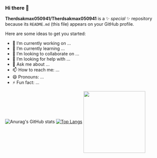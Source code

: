 ### Hi there 👋


**Therdsakmax050941/Therdsakmax050941** is a ✨ _special_ ✨ repository because its `README.md` (this file) appears on your GitHub profile.

Here are some ideas to get you started:

- 🔭 I’m currently working on ...
- 🌱 I’m currently learning ...
- 👯 I’m looking to collaborate on ...
- 🤔 I’m looking for help with ...
- 💬 Ask me about ...
- 📫 How to reach me: ...
- 😄 Pronouns: ...
- ⚡ Fun fact: ...

![Anurag's GitHub stats](https://github-readme-stats.vercel.app/api?username=Therdsakmax050941&show_icons=true&theme=dark)
[![Top Langs](https://github-readme-stats.vercel.app/api/top-langs/?username=Therdsakmax050941&layout=donut&show_icons=true&theme=dark)](https://github.com/anuraghazra/github-readme-stats)
<img height=200 align="center" src="https://github-readme-stats.vercel.app/api?username=anuraghazra" />
